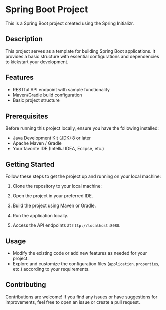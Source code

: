 # Spring Boot Project

This is a Spring Boot project created using the Spring Initializr.

## Description

This project serves as a template for building Spring Boot applications. It provides a basic structure with essential configurations and dependencies to kickstart your development.

## Features

- RESTful API endpoint with sample functionality
- Maven/Gradle build configuration
- Basic project structure

## Prerequisites

Before running this project locally, ensure you have the following installed:

- Java Development Kit (JDK) 8 or later
- Apache Maven / Gradle
- Your favorite IDE (IntelliJ IDEA, Eclipse, etc.)

## Getting Started

Follow these steps to get the project up and running on your local machine:

1. Clone the repository to your local machine:

2. Open the project in your preferred IDE.

3. Build the project using Maven or Gradle.

4. Run the application locally.

5. Access the API endpoints at `http://localhost:8080`.

## Usage

- Modify the existing code or add new features as needed for your project.
- Explore and customize the configuration files (`application.properties`, etc.) according to your requirements.

## Contributing

Contributions are welcome! If you find any issues or have suggestions for improvements, feel free to open an issue or create a pull request.



 

